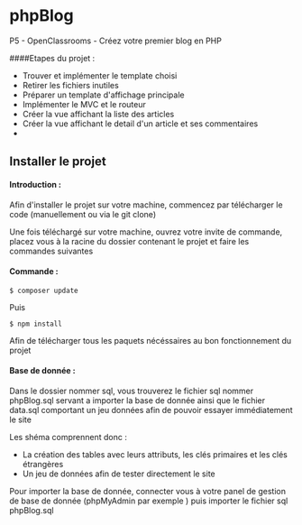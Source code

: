# phpBlog
P5 - OpenClassrooms - Créez votre premier blog en PHP

####Etapes du projet : 

- Trouver et implémenter le template choisi
- Retirer les fichiers inutiles
- Préparer un template d'affichage principale
- Implémenter le MVC et le routeur
- Créer la vue affichant la liste des articles
- Créer la vue affichant le detail d'un article et ses commentaires
- 

## Installer le projet

#### Introduction :
Afin d'installer le projet sur votre machine, commencez par télécharger le code 
(manuellement ou via le git clone)

Une fois téléchargé sur votre machine, ouvrez votre invite de commande, 
placez vous à la racine du dossier contenant le projet et faire les commandes suivantes

#### Commande : 

`$ composer update`

Puis

`$ npm install`

Afin de télécharger tous les paquets nécéssaires au bon fonctionnement du projet

#### Base de donnée : 

Dans le dossier nommer sql, vous trouverez le fichier sql 
nommer phpBlog.sql servant a importer la base de donnée ainsi que 
le fichier data.sql comportant un jeu données afin de pouvoir essayer 
immédiatement le site

Les shéma comprennent donc :
- La création des tables avec leurs attributs, les clés primaires et
les clés étrangères
- Un jeu de données afin de tester directement le site

Pour importer la base de donnée, connecter vous à votre panel de gestion
de base de donnée (phpMyAdmin par exemple ) puis importer le 
fichier sql phpBlog.sql
